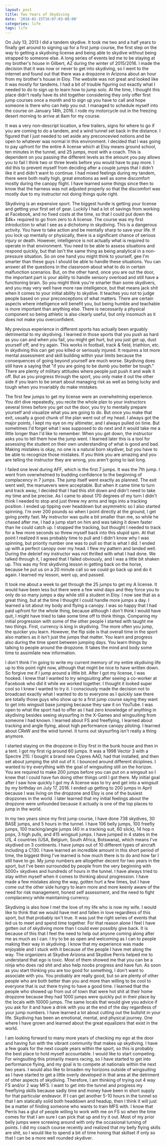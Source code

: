 ```yaml
---
layout: post
title: Two Years of Skydiving
date: '2018-01-15T16:07:03-08:00'
categories: life
tags: life
---
```


On July 13, 2013 I did a tandem skydive. It took me two and a half years to finally get around to
signing up for a first jump course, the first step on the way to getting a skydiving license and
being able to skydive without being strapped to someone else. A long series of events led me to be
staying at my brother's house in Gilbert, AZ during the winter of 2015/2016. I made the decision
that it was now or never to get into skydiving, so I went to the internet and found out that there
was a dropzone in Arizona about an hour from my brother's house in Eloy. The website was not great
and looked like it was mostly for tandems. I had a bit of trouble figuring out exactly what I needed
to do to sign up to learn how to jump solo. At the time, I thought this place didn't really have its
shit together considering they only offer first jump courses once a month and to sign up you have to
call and hope someone is there who can help you out. I managed to schedule myself into the course on
January 14th, 2016. I rode my motorcycle out in the freezing desert morning to arrive at 8am for my
course.

It was a very non-descript location, a few trailers, signs for where to go if you are coming to do a
tandem, and a wind tunnel set back in the distance. I figured that I just needed to set aside any
preconcevied notions and be open to whatever was normal in this environment. I decided that I was
going to pay upfront for the entire A license which at Eloy means ground school, ten minutes in the
tunnel, and 25 jumps, most with a coach. This is dependent on you passing the different levels as
the amount you pay allows you to fail I think two or three levels before you would have to pay more.
I did this to prevent myself from deciding after a couple jumps that I didn't like it and didn't
want to continue. I had mixed feelings during my tandem, there were both really high, great emotions
as well as some discomfort mostly during the canopy flight. I have learned some things since then to
know that the harness was not adjusted properly so that the discomfort was mostly due to my
instructor not doing things quite right.

Skydiving is an expensive sport. The biggest hurdle is getting your license and getting your first
set of gear. Luckily I had a lot of savings from working at Facebook, and no fixed costs at the
time, so that I could put down the $4k+ required to go from zero to A license. The course was my
first introduction to what I see as a dichotomy in skydiving. This is a dangerous activity. You have
to take action and be mentally sharp to save your life. If you lock up mentally or physically, there
is a significant chance of serious injury or death. However, intelligence is not actually what is
required to operate in that environment. You need to be able to assess situations and respond
quickly, but that isn't the same thing as being analytical in a non-pressure situation. So on one
hand you might think to yourself, gee I'm smarter than these guys I should be able to handle these
situations. You can answer all the questions in the classroom about what to do in certain
malfunction scenarios. But, on the other hand, once you are out the door, the important part is your
ability to handle sensory overload and still have a functioning brain. So you might think you're
smarter than some skydivers, and you may very well have more raw intelligence, but that means jack
shit when it comes to your initial ability to skydive. It teaches you not to judge people based on
your preconceptions of what matters. There are certain aspects where intelligence will benefit you,
but being humble and teachable is more important than anything else. There is necessarily a physical
component so being athletic is also clearly useful, but only insomuch as it does not make you
overconfident.

My previous experience in different sports has actually been arguably detrimental to my skydiving. I
learned in those sports that you push as hard as you can and when you fail, you might get hurt, but you just get up,
dust yourself off, and try again. This works in football, track & field, triathlon, etc. In
skydiving this can get you killed or seriously injured. It requires a lot more mental assessment and
skill building within your limits because the consequences of going beyond yourself are much worse.
Skydiving does still have a saying that "if you are going to be dumb you better be tough." There are plenty
of military attitudes where people just push it and walk it off. But as you progress through the
sport, you only make it out the other side if you learn to be smart about managing risk as well as
being lucky and tough when you invariably do make mistakes.

The first few jumps to get my license were an overwhelming experience. You dirt dive repeatedly, you
recite the whole plan to your instructors several times before you get out the door, you try to
mentally prepare yourself and visualize what you are going to do. But once you make that exit,
usually a good chunk of the plan went out of my head. I always got the major points, I kept my eye
on my altimeter, and I always pulled on time. But sometimes I'd forget what I was supposed to do
next and it would take me a little longer than I'd like to remember. When you get down, the
instructor asks you to tell them how the jump went. I learned later this is a tool for assessing the
student on their own understanding of what is good and bad. Making mistakes is okay, no one is a
natural born skydiver, but you have to be able to recognize those mistakes. If you think you are
amazing and you are telling the instructor they are wrong, you aren't going to last long.

I failed one level during AFF, which is the first 7 jumps. It was the 7th jump. I went from
overwhelmed to budding confidence to the beginning of complacency in 7 jumps. The jump itself went
exactly as planned. The exit went well, the manuevers were acceptable. But when it came time to turn
and track away, I decided that I had this shit down and didn't need to take my time and be precise.
As I came to about 170 degrees of my turn I didn't think I needed to stop and just threw my arms and
legs into a tracking position. I ended up tipping over headdown but asymmetric so I also started
spinning. I'm over 200 pounds so when I point directly at the ground, I get going pretty fast. My
instructor was quite a bit smaller than me, so while he chased after me, I had a jump start on him
and was taking it down faster than he could catch up. I stopped the tracking, but thought I needed
to track for a few more seconds so threw myself back into this stupid spin. At that point I realized
it was probably time to pull and I didn't know why I was spinning, but priority number one was to
pull so that is what I did. I ended up with a perfect canopy over my head. I flew my pattern and
landed well. During the debrief my instructor was not thrilled with what I had done. We talked
through it, I agreed that I failed obviously, and I was a little bit shaken up. This was my first
skydiving lesson in getting back on the horse, because he put us on a 20 minute call so we could go
back up and do it again. I learned my lesson, went up, and passed.

It took me about a week to get through the 25 jumps to get my A license. It would have been less
but there were a few wind days and they force you to only do so many jumps a day while still a student
in Eloy. I now see that as a great thing, but at the time I thought I could handle more jumps a day.
I learned a lot about my
body and flying a canopy. I was so happy that I had paid upfront for the whole thing, because
although I don't think I would have quit, I might have tried to take some time off to think things.
Comparing my initial progression with some of the other people I started with taught me two things. First, currency is king in skydiving. The more often you jump, the quicker you learn. However, the flip side is that
overall time in the sport also matters as it isn't just the jumps that
matter. You learn and progress also during the time spent between jumping days. You learn things by
talking to people around the dropzone. It takes the mind and body some time to assimilate new
information.

I don't think I'm going to write my current memory of my entire skydiving life up to this point
right now, although that might be nice to have written down. So forgive me if I jump around a little
bit. After I got my license, I was hooked. I knew that I wanted to try wingsuiting after seeing a
co-worker at Facebook who did it while we worked together. I thought it looked super cool so I knew
I wanted to try it. I consciously made the decision not to broadcast exactly what I wanted to do to
everyone as I quickly saw there are totally those guys who show up to a first jump course saying
they want to get into wingsuit base jumping because they saw it on YouTube. I was open to what the
sport had to offer as I had zero knowledge of anything in skydiving besides seeing skysurfing in the
X-Games and wingsuiting from someone I had known. I learned about FS and freeflying, I learned about
tracking and angle flying, about high performance canopy piloting. I learned about CReW and the wind
tunnel. It turns out skysurfing isn't really a thing anymore.

I started staying on the dropzone in Eloy first in the bunk house and then in a tent. I got my first
rig around 60 jumps. It was a 1998 Vector 3 with a Spectre 210. I bought a brand new Cypres AAD,
had that installed, and then set about jumping the shit out of it. I bounced around different
diciplines. I wanted to try everything with the goal of wingsuiting still on the horizon. You are
required to make 200 jumps before you can put on a wingsuit so I knew that I could have fun doing
other things until I got there. My initial goal after I saw how quickly I got my A license was to
try and get into a wingsuit by my birthday on July 17, 2016. I ended up getting to 200 jumps in
April because I was living on the dropzone and Eloy is one of the busiest dropzones in the world. I
later learned that my initial feelings about the dropzone were unfounded because it actually is one
of the top places to jump in the world.

In my two years since my first jump course, I have done 738 skydives, 30 BASE jumps, and 5 hours in
the tunnel. I have 106 belly jumps, 100 freefly jumps, 100 tracking/angle jumps (40 in a tracking
suit, 60 slick), 14 hop n pops, 3 high pulls, and 415 wingsuit jumps. I have jumped in 4 states in
the US, 4 countries (USA, Belgium, South Africa, Botswana), which means I've skydived on 3
continents. I have jumps out of 10 different types of aircraft including a C130. I have learned an
incredible amount in this short period of time, the biggest thing I've learned is how much there is
to do and how far I still have to go. My jump numbers are altogether decent for two years in the
sport, but I've been surrounded by people from the very beginning with 5000+ skydives and hundreds
of hours in the tunnel. I have always tried to stay within myself when it comes to thinking about
progression. I have made a few mistakes along the way, gotten hurt a few times, but I have come out
the other side hungry to learn more and more keenly aware of the need for risk management, honest
self assessment, and the need to fight complacency while maintaining currency.

Skydiving is also how I met the love of my life who is now my wife. I would like to think that we
would have met and fallen in love regardless of this sport, but that probably isn't true. It was
just the right series of events that led us to meet and spend time together. For that reason alone I
feel I have gotten out of skydiving more than I could ever possibly give back. It is because of this
that I feel the need to help out anyone coming along after me as much as I can. I try to be as open
and welcoming as I can to people making their way in skydiving. I know that my experience was made enjoyable
and I stuck with it because of the people I have met along the way. The organizers at Skydive
Arizona and Skydive Perris helped me to understand that ego is toxic. Most of them showed me that
you can be a ninja who does rad shit and also help noobs progress and have fun. As soon as you start
thinking you are too good for something, I don't want to associate with you. You probably are really
good, but so are plenty of other people who are both better than you and more than willing to be
cool to everyone that is out there trying to have a good time. I learned that the people who showed
up from out of town that were hot shit at their home dropzone because they had 1000 jumps were
quickly put in their place by the locals with 10000 jumps. The same locals that would give you
advice if you ask for it and have a drink with you at the end of the day regardless of your jump
numbers. I have learned a lot about cutting out the bullshit in your life. Skydiving has been an
emotional, mental, and physical journey. One where I have grown and learned about the great
equalizers that exist in the world.

I am looking forward to many more years of checking my ego at the door and having fun with the
vibrant community that makes up skydiving. I have a few goals for the next couple years within the
sport, so this is probably the best place to hold myself accountable. I would like to start
competing. For wingsuiting this primarily means racing, so I have started to get into performance
flying, and my goal is to compete at nationals within the next two years. I would also like to
broaden my horizons outside of wingsuiting as I have started to get a little overly developed in
that area at the detriment of other aspects of skydiving. Therefore, I am thinking of trying out 4
way FS and/or 2 way MFS. I want to get into the tunnel and progress my freeflying skills because
sadly time and money have been in short supply for that particular endeavor. If I can get another
5-10 hours in the tunnel so that I am statically solid both headdown and headup, then I think it
will just be a matter of finding someone who wants to train MFS with. I know that Perris has a
glut of people willing to work with me on FS so when the time comes for that I am sure I can pick
that up and try it out. Most of my prior belly jumps were screwing around with only the occasional
turning of points. I did my coach course recently and realized that my belly flying skills are shit,
so I would like to spend a bit of time honing that skillset if only so that I can be a more well
rounded skydiver.

